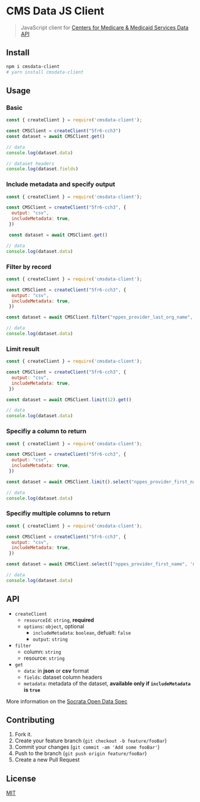 # CMS Data JS Client

> JavaScript client for [Centers for Medicare & Medicaid Services Data API](https://www.cms.gov/)

## Install

```bash
npm i cmsdata-client
# yarn install cmsdata-client
```
## Usage

### Basic

```javascript
const { createClient } = require('cmsdata-client');

const CMSClient = createClient("5fr6-cch3")
const dataset = await CMSClient.get()

// data
console.log(dataset.data)

// dataset headers
console.log(dataset.fields)

```
### Include metadata and specify output

```javascript
const { createClient } = require('cmsdata-client');

const CMSClient = createClient("5fr6-cch3", {
  output: "csv",
  includeMetadata: true,
 })

 const dataset = await CMSClient.get()

// data
console.log(dataset.data)
```

### Filter by record

```javascript
const { createClient } = require('cmsdata-client');

const CMSClient = createClient("5fr6-cch3", {
  output: "csv",
  includeMetadata: true,
 })

const dataset = await CMSClient.filter("nppes_provider_last_org_name", "ENKESHAFI").get()

// data
console.log(dataset.data)
```

### Limit result

```javascript
const { createClient } = require('cmsdata-client');

const CMSClient = createClient("5fr6-cch3", {
  output: "csv",
  includeMetadata: true,
 })

const dataset = await CMSClient.limit(12).get()

// data
console.log(dataset.data)
```


### Specifiy a column to return

```javascript
const { createClient } = require('cmsdata-client');

const CMSClient = createClient("5fr6-cch3", {
  output: "csv",
  includeMetadata: true,
 })

const dataset = await CMSClient.limit().select("nppes_provider_first_name").get()

// data
console.log(dataset.data)
```

### Specifiy multiple columns to return

```javascript
const { createClient } = require('cmsdata-client');

const CMSClient = createClient("5fr6-cch3", {
  output: "csv",
  includeMetadata: true,
 })

const dataset = await CMSClient.select(["nppes_provider_first_name", 'npi']).get()

// data
console.log(dataset.data)
```



## API
 - `createClient`
 	- `resourceId`: `string`, **required**
 	- `options`: `object`, optional
 		- `includeMetadata`: `boolean`, defualt: `false`
 		- `output`: `string`
- `filter`
	- column: `string`
	- resource: `string`
- `get`
	- `data`: in **json** or **csv** format
	- `fields`: dataset column headers
	- `metadata`: metadata of the dataset, **available only if `includeMetadata` is `true`**



More information on the [Socrata Open Data Spec](https://dev.socrata.com/)
## Contributing
1. Fork it.
2. Create your feature branch (`git checkout -b feature/fooBar`)
3. Commit your changes (`git commit -am 'Add some fooBar'`)
4. Push to the branch (`git push origin feature/fooBar`)
5. Create a new Pull Request

## License
[MIT](https://choosealicense.com/licenses/mit/)

  